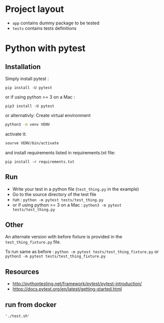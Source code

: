 # Project layout

- `app` contains dummy package to be tested 
- `tests` contains tests definitions 

# Python with pytest


## Installation
Simply install pytest :
```
pip install -U pytest
```
or if using python >= 3 on a Mac :
```
pip3 install -U pytest
```

or alternativly:
Create virtual environment
```bash
python3 -m venv VENV
```
activate it:
```bash
sourve VENV/bin/activate
```
and install requirements listed in requirements.txt file:
```
pip install -r requirements.txt
```

## Run
 - Write your test in a python file (```test_thing.py``` in the example)
 - Go to the source directory of the test file
 - run : ```python -m pytest tests/test_thing.py```
 - or if using python >= 3 on a Mac : ```python3 -m pytest tests/test_thing.py```

## Other
An alternate version with before fixture is provided in the ```test_thing_fixture.py``` file.

To run same as before :
```python -m pytest tests/test_thing_fixture.py``` or ```python3 -m pytest tests/test_thing_fixture.py```

## Resources

 - <http://pythontesting.net/framework/pytest/pytest-introduction/>
 - <https://docs.pytest.org/en/latest/getting-started.html>

## run from docker

 ```
 './test.sh'
 ```

